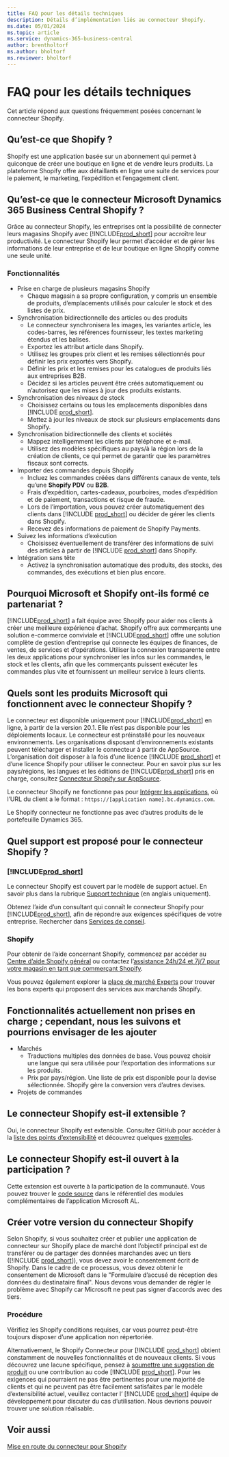 ```yaml
---
title: FAQ pour les détails techniques
description: Détails d’implémentation liés au connecteur Shopify.
ms.date: 05/01/2024
ms.topic: article
ms.service: dynamics-365-business-central
author: brentholtorf
ms.author: bholtorf
ms.reviewer: bholtorf
---
```


# <a name="faq-for-technical-details"></a>FAQ pour les détails techniques

Cet article répond aux questions fréquemment posées concernant le connecteur Shopify.

## <a name="what-is-shopify"></a>Qu’est-ce que Shopify ?

Shopify est une application basée sur un abonnement qui permet à quiconque de créer une boutique en ligne et de vendre leurs produits. La plateforme Shopify offre aux détaillants en ligne une suite de services pour le paiement, le marketing, l’expédition et l’engagement client.

## <a name="what-is-the-microsoft-dynamics-365-business-central-shopify-connector"></a>Qu’est-ce que le connecteur Microsoft Dynamics 365 Business Central Shopify ?

Grâce au connecteur Shopify, les entreprises ont la possibilité de connecter leurs magasins Shopify avec [!INCLUDE[prod_short](../includes/prod_short.md)] pour accroître leur productivité. Le connecteur Shopify leur permet d’accéder et de gérer les informations de leur entreprise et de leur boutique en ligne Shopify comme une seule unité.

### <a name="capabilities"></a>Fonctionnalités

- Prise en charge de plusieurs magasins Shopify
  - Chaque magasin a sa propre configuration, y compris un ensemble de produits, d’emplacements utilisés pour calculer le stock et des listes de prix.  
- Synchronisation bidirectionnelle des articles ou des produits
  - Le connecteur synchronisera les images, les variantes article, les codes-barres, les références fournisseur, les textes marketing étendus et les balises.  
  - Exportez les attribut article dans Shopify.  
  - Utilisez les groupes prix client et les remises sélectionnés pour définir les prix exportés vers Shopify.
  - Définir les prix et les remises pour les catalogues de produits liés aux entreprises B2B.
  - Décidez si les articles peuvent être créés automatiquement ou n’autorisez que les mises à jour des produits existants.
- Synchronisation des niveaux de stock
  - Choisissez certains ou tous les emplacements disponibles dans [!INCLUDE [prod_short](../includes/prod_short.md)].  
  - Mettez à jour les niveaux de stock sur plusieurs emplacements dans Shopify.  
- Synchronisation bidirectionnelle des clients et sociétés
  - Mappez intelligemment les clients par téléphone et e-mail.  
  - Utilisez des modèles spécifiques au pays/à la région lors de la création de clients, ce qui permet de garantir que les paramètres fiscaux sont corrects.  
- Importer des commandes depuis Shopify
  - Incluez les commandes créées dans différents canaux de vente, tels qu’une **Shopify PDV** ou **B2B**.
  - Frais d’expédition, cartes-cadeaux, pourboires, modes d’expédition et de paiement, transactions et risque de fraude.  
  - Lors de l’importation, vous pouvez créer automatiquement des clients dans [!INCLUDE [prod_short](../includes/prod_short.md)] ou décider de gérer les clients dans Shopify.  
  - Recevez des informations de paiement de Shopify Payments.
- Suivez les informations d’exécution
  - Choisissez éventuellement de transférer des informations de suivi des articles à partir de [!INCLUDE [prod_short](../includes/prod_short.md)] dans Shopify.
- Intégration sans tête
  - Activez la synchronisation automatique des produits, des stocks, des commandes, des exécutions et bien plus encore.

## <a name="why-did-microsoft-and-shopify-form-this-partnership"></a>Pourquoi Microsoft et Shopify ont-ils formé ce partenariat ?

[!INCLUDE[prod_short](../includes/prod_long.md)] a fait équipe avec Shopify pour aider nos clients à créer une meilleure expérience d’achat. Shopify offre aux commerçants une solution e-commerce conviviale et [!INCLUDE[prod_short](../includes/prod_short.md)] offre une solution complète de gestion d’entreprise qui connecte les équipes de finances, de ventes, de services et d’opérations. Utiliser la connexion transparente entre les deux applications pour synchroniser les infos sur les commandes, le stock et les clients, afin que les commerçants puissent exécuter les commandes plus vite et fournissent un meilleur service à leurs clients.

## <a name="which-microsoft-products-work-with-the-shopify-connector"></a>Quels sont les produits Microsoft qui fonctionnent avec le connecteur Shopify ?

Le connecteur est disponible uniquement pour [!INCLUDE[prod_short](../includes/prod_short.md)] en ligne, à partir de la version 20.1. Elle n’est pas disponible pour les déploiements locaux. Le connecteur est préinstallé pour les nouveaux environnements. Les organisations disposant d’environnements existants peuvent télécharger et installer le connecteur à partir de AppSource. L’organisation doit disposer à la fois d’une licence [!INCLUDE [prod_short](../includes/prod_short.md)] et d’une licence Shopify pour utiliser le connecteur. Pour en savoir plus sur les pays/régions, les langues et les éditions de [!INCLUDE[prod_short](../includes/prod_short.md)] pris en charge, consultez [Connecteur Shopify sur AppSource](https://go.microsoft.com/fwlink/?linkid=2196238).

Le connecteur Shopify ne fonctionne pas pour [Intégrer les applications](/dynamics365/business-central/dev-itpro/deployment/embed-app-overview), où l’URL du client a le format : `https://[application name].bc.dynamics.com`.

Le Shopify connecteur ne fonctionne pas avec d’autres produits de le portefeuille Dynamics 365.

## <a name="what-support-is-offered-for-the-shopify-connector"></a>Quel support est proposé pour le connecteur Shopify ?

### [!INCLUDE[prod_short](../includes/prod_short.md)]

Le connecteur Shopify est couvert par le modèle de support actuel. En savoir plus dans la rubrique [Support technique](/dynamics365/business-central/dev-itpro/administration//manage-technical-support) (en anglais uniquement).

Obtenez l’aide d’un consultant qui connaît le connecteur Shopify pour [!INCLUDE[prod_short](../includes/prod_short.md)], afin de répondre aux exigences spécifiques de votre entreprise. Rechercher dans [Services de conseil](https://aka.ms/BCShopifyConsultant).

### <a name="shopify"></a>Shopify

Pour obtenir de l’aide concernant Shopify, commencez par accéder au [Centre d’aide Shopify général](https://help.shopify.com/) ou contactez l’[assistance 24h/24 et 7j/7 pour votre magasin en tant que commerçant Shopify](https://help.shopify.com/questions#/).

Vous pouvez également explorer la [place de marché Experts](https://experts.shopify.com/) pour trouver les bons experts qui proposent des services aux marchands Shopify.

## <a name="currently-unsupported-features-however-were-tracking-them-and-may-consider-adding-them"></a>Fonctionnalités actuellement non prises en charge ; cependant, nous les suivons et pourrions envisager de les ajouter

- Marchés
  - Traductions multiples des données de base. Vous pouvez choisir une langue qui sera utilisée pour l’exportation des informations sur les produits.
  - Prix par pays/région. Une liste de prix est disponible pour la devise sélectionnée. Shopify gère la conversion vers d’autres devises.
- Projets de commandes

## <a name="is-the-shopify-connector-extensible"></a>Le connecteur Shopify est-il extensible ?

Oui, le connecteur Shopify est extensible. Consultez GitHub pour accéder à la [liste des points d’extensibilité](https://github.com/microsoft/ALAppExtensions/tree/main/Apps/W1/Shopify) et découvrez quelques [exemples](/dynamics365/business-central/dev-itpro/developer/devenv-extending-shopify).

## <a name="is-the-shopify-connector-open-for-contribution"></a>Le connecteur Shopify est-il ouvert à la participation ?

Cette extension est ouverte à la participation de la communauté. Vous pouvez trouver le [code source](https://github.com/microsoft/ALAppExtensions/tree/main/Apps/W1/Shopify) dans le référentiel des modules complémentaires de l’application Microsoft AL.

## <a name="building-your-version-of-the-shopify-connector"></a>Créer votre version du connecteur Shopify

Selon Shopify, si vous souhaitez créer et publier une application de connecteur sur Shopify place de marché dont l’objectif principal est de transférer ou de partager des données marchandes avec un tiers ([!INCLUDE [prod_short](../includes/prod_short.md)]), vous devez avoir le consentement écrit de Shopify. Dans le cadre de ce processus, vous devez obtenir le consentement de Microsoft dans le "Formulaire d’accusé de réception des données du destinataire final". Nous devons vous demander de régler le problème avec Shopify car Microsoft ne peut pas signer d’accords avec des tiers.

### <a name="what-to-do"></a>Procédure

Vérifiez les Shopify conditions requises, car vous pourrez peut-être toujours disposer d’une application non répertoriée.

Alternativement, le Shopify Connecteur pour [!INCLUDE [prod_short](../includes/prod_short.md)] obtient constamment de nouvelles fonctionnalités et de nouveaux clients. Si vous découvrez une lacune spécifique, pensez à [soumettre une suggestion de produit](https://aka.ms/bcideas) ou une contribution au code [!INCLUDE [prod_short](../includes/prod_short.md)]. Pour les exigences qui pourraient ne pas être pertinentes pour une majorité de clients et qui ne peuvent pas être facilement satisfaites par le modèle d’extensibilité actuel, veuillez contacter l’ [!INCLUDE [prod_short](../includes/prod_short.md)] équipe de développement pour discuter du cas d’utilisation. Nous devrions pouvoir trouver une solution réalisable.

## <a name="see-also"></a>Voir aussi

[Mise en route du connecteur pour Shopify](get-started.md)  
